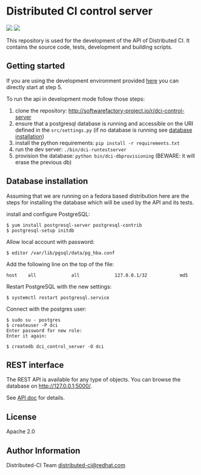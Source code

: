 # Distributed CI control server

![](https://img.shields.io/badge/license-Apache2.0-blue.svg?style=flat) ![](https://img.shields.io/badge/python-2.7,3.5-green.svg?style=flat)

This repository is used for the development of the API of Distributed CI. It contains the source code, tests, development and building scripts.

## Getting started

If you are using the development environment provided [here](https://github.com/redhat-cip/dci-dev-env) you can directly start at step 5.

To run the api in development mode follow those steps:

1.  clone the repository: <http://softwarefactory-project.io/r/dci-control-server>
2.  ensure that a postgresql database is running and accessible on the URI defined in the `src/settings.py` (if no database is running see [database installation]())
3.  install the python requirements: `pip install -r requirements.txt`
4.  run the dev server: `./bin/dci-runtestserver`
5.  provision the database: `python bin/dci-dbprovisioning` (BEWARE: it will erase the previous db)

## Database installation

Assuming that we are running on a fedora based distribution here are the steps for installing the database which will be used by the API and its tests.

install and configure PostgreSQL:

```sourceCode
$ yum install postgresql-server postgresql-contrib
$ postgresql-setup initdb
```

Allow local account with password:

```sourceCode
$ editor /var/lib/pgsql/data/pg_hba.conf
```

Add the following line on the top of the file:

```sourceCode
host    all             all             127.0.0.1/32            md5
```

Restart PostgreSQL with the new settings:

```sourceCode
$ systemctl restart postgresql.service
```

Connect with the postgres user:

```sourceCode
$ sudo su - postgres
$ createuser -P dci
Enter password for new role:
Enter it again:

$ createdb dci_control_server -O dci
```

## REST interface

The REST API is available for any type of objects. You can browse the database on <http://127.0.0.1:5000/>.

See [API doc](docs/API.md) for details.

## License

Apache 2.0

## Author Information

Distributed-CI Team <distributed-ci@redhat.com>
